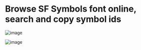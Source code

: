 # Browse SF Symbols font online, search and copy symbol ids

![image](https://github.com/user-attachments/assets/85a933a5-f7a5-465b-9066-cd390c2a9f90)

![image](https://github.com/user-attachments/assets/637cbbf3-9789-432b-916d-f851db25c9e1)
